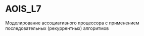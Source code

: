 # AOIS_L7
Моделирование ассоциативного процессора с применением последовательных (рекуррентных) алгоритмов

